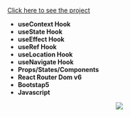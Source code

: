 [Click here to see the project](https://cocktail-website-with-context-api.vercel.app/)
<br>
- __useContext Hook__ <br>
- __useState Hook__ <br>
- __useEffect Hook__ <br>
- __useRef Hook__ <br>
- __useLocation Hook__ <br>
- __useNavigate Hook__ <br>
- __Props/States/Components__<br>
- __React Router Dom v6__ <br>
- __Bootstap5__ <br>
- __Javascript__<br>

<div align="center"><img src="https://github.com/MehmetCakir1/cocktailWebsiteWithContextAPI/blob/master/cocktailProject.gif">
